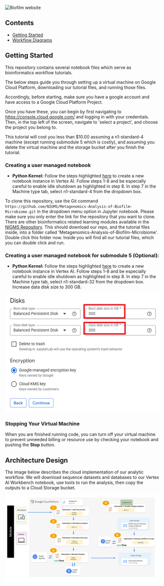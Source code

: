 
![Biofilm website](../images/Biofilm_Website_2.png)

## **Contents**

- [Getting Started](#getting-started)
- [Workflow Diagrams](#workflow-diagrams)

## **Getting Started**

This repository contains several notebook files which serve as bioinformatics workflow tutorials.

The below steps guide you through setting up a virtual machine on Google Cloud Platform, downloading our tutorial files, and running those files. 

Accordingly, before starting, make sure you have a google account and have access to a Google Cloud Platform Project.

Once you have these, you can begin by first navigating to https://console.cloud.google.com/ and logging in with your credentials. Then, in the top left of the screen, navigate to 'select a project', and choose the project you belong to.

This tutorial will cost you less than $10.00 assuming a n1-standard-4 machine (except running submodule 5 which is costly), and assuming you delete the virtual machine and the storage bucket after you finish the tutorial.

### Creating a user managed notebook 

* **Python Kernel:** Follow the steps highlighted [here](https://github.com/NIGMS/NIGMS-Sandbox/blob/main/docs/HowToCreateVertexAINotebooks.md) to create a new notebook instance in Vertex AI. Follow steps 1-8 and be especially careful to enable idle shutdown as highlighted in step 8. In step 7 in the Machine type tab, select n1-standard-4 from the dropdown box.

To clone this repository, use the Git command `https://github.com/NIGMS/Metagenomics-Analysis-of-Biofilm-Microbiome.git` in the dropdown menu option in Jupyter notebook. Please make sure you only enter the link for the repository that you want to clone. There are other bioinformatics related learning modules available in the [NIGMS Repository](https://github.com/NIGMS). This should download our repo, and the tutorial files inside, into a folder called 'Metagenomics-Analysis-of-Biofilm-Microbiome'. Double click this folder now. Inside you will find all our tutorial files, which you can double click and run.


### Creating a user managed notebook for submodule 5 (Optional): 

* **Python Kernel:** Follow the steps highlighted [here](https://github.com/NIGMS/NIGMS-Sandbox/blob/main/docs/HowToCreateVertexAINotebooks.md) to create a new notebook instance in Vertex AI. Follow steps 1-8 and be especially careful to enable idle shutdown as highlighted in step 8. In step 7 in the Machine type tab, select n1-standard-32 from the dropdown box. Increase data disk size to 300 GB.
<p align="center">
  <img src="../images/disk-size-gcp.png" />
</p>

### Stopping Your Virtual Machine

When you are finished running code, you can turn off your virtual machine to prevent unneeded billing or resource use by checking your notebook and pushing the **Stop** button.

## **Architecture Design**

The image below describes the cloud implementation of our analytic workflow. We will download sequence datasets and databases to our Vertex AI Workbench notebook, use tools to run the analysis, then copy the outputs to a Cloud Storage bucket.

<p align="center">
  <img src="../images/Architecture_Diagram-gcp.png" />
</p>

